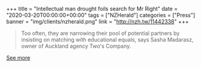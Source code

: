 +++
title = "Intellectual man drought foils search for Mr Right"
date = "2020-03-20T00:00:00+00:00"
tags = ["NZHerald"]
categories = ["Press"]
banner = "img/clients/nzherald.png"
link = "http://nzh.tw/11442338"
+++

> Too often, they are narrowing their pool of potential partners by insisting on matching with educational equals, says Sasha Madarasz, owner of Auckland agency Two's Company.

<a href="http://nzh.tw/11442338">See more</a>